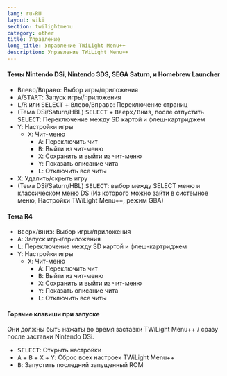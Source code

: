 ```yaml
---
lang: ru-RU
layout: wiki
section: twilightmenu
category: other
title: Управление
long_title: Управление TWiLight Menu++
description: Управление TWiLight Menu++
---
```


#### Темы Nintendo DSi, Nintendo 3DS, SEGA Saturn, и Homebrew Launcher
- <kbd>Влево</kbd>/<kbd>Вправо</kbd>: Выбор игры/приложения
- <kbd class="face">A</kbd>/<kbd>START</kbd>: Запуск игры/приложения
- <kbd class="l">L</kbd>/<kbd class="r">R</kbd> или <kbd>SELECT</kbd> + <kbd>Влево</kbd>/<kbd>Вправо</kbd>: Переключение страниц
- (Тема DSi/Saturn/HBL) <kbd>SELECT</kbd> + <kbd>Вверх/Вниз</kbd>, после отпустить <kbd>SELECT</kbd>: Переключение между SD картой и флеш-картриджем
- <kbd class="face">Y</kbd>: Настройки игры
   - <kbd class="face">X</kbd>: Чит-меню
      - <kbd class="face">A</kbd>: Переключить чит
      - <kbd class="face">B</kbd>: Выйти из чит-меню
      - <kbd class="face">X</kbd>: Сохранить и выйти из чит-меню
      - <kbd class="face">Y</kbd>: Показать описание чита
      - <kbd class="l">L</kbd>: Отключить все читы
- <kbd class="face">X</kbd>: Удалить/скрыть игру
- (Тема DSi/Saturn/HBL) <kbd>SELECT</kbd>: выбор между SELECT меню и классическом меню DS (Из которого можно зайти в системное меню, Настройки TWiLight Menu++, режим GBA)

#### Тема R4
- <kbd>Вверх</kbd>/<kbd>Вниз</kbd>: Выбор игры/приложения
- <kbd class="face">A</kbd>: Запуск игры/приложения
- <kbd class="l">L</kbd>: Переключение между SD картой и флеш-картриджем
- <kbd class="face">Y</kbd>: Настройки игры
   - <kbd class="face">X</kbd>: Чит-меню
      - <kbd class="face">A</kbd>: Переключить чит
      - <kbd class="face">B</kbd>: Выйти из чит-меню
      - <kbd class="face">X</kbd>: Сохранить и выйти из чит-меню
      - <kbd class="face">Y</kbd>: Показать описание чита
      - <kbd class="l">L</kbd>: Отключить все читы

#### Горячие клавиши при запуске
Они должны быть нажаты во время заставки TWiLight Menu++ / сразу после заставки Nintendo DSi.

- <kbd>SELECT</kbd>: Открыть настройки
- <kbd class="face">A</kbd> + <kbd class="face">B</kbd> + <kbd class="face">X</kbd> + <kbd class="face">Y</kbd>: Сброс всех настроек TWiLight Menu++
- <kbd class="face">B</kbd>: Запустить последний запущенный ROM
